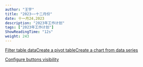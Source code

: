 ```yaml
---
author: "王宇"
title: "2023~~十二月份"
date: 十一月24,2023
description: "2023年工作计划"
tags: ["2023年工作计划"]
ShowReadingTime: "12s"
weight: 243
---
```

[Filter table data](#)[Create a pivot table](#)[Create a chart from data series](#)

[Configure buttons visibility](/users/tfac-settings.action)